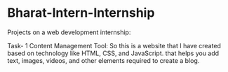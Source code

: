 # Bharat-Intern-Internship
Projects on a web development internship:

Task- 1 Content Management Tool: So this is a website that I have created based on technology like HTML, CSS, and JavaScript. that helps you add text, images, videos, and other elements required to create a blog.


